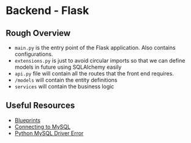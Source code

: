 # Backend - Flask

## Rough Overview
* `main.py` is the entry point of the Flask application. Also contains configurations.
* `extensions.py` is just to avoid circular imports so that we can define models in future using SQLAlchemy easily
* `api.py` file will contain all the routes that the front end requires.
* `/models` will contain the entity definitions
* `services` will contain the business logic


## Useful Resources
* [Blueprints](https://www.youtube.com/watch?v=WteIH6J9v64)
* [Connecting to MySQL](https://www.youtube.com/watch?v=Tu4vRU4lt6k)
* [Python MySQL Driver Error](https://stackoverflow.com/questions/22252397/importerror-no-module-named-mysqldb)